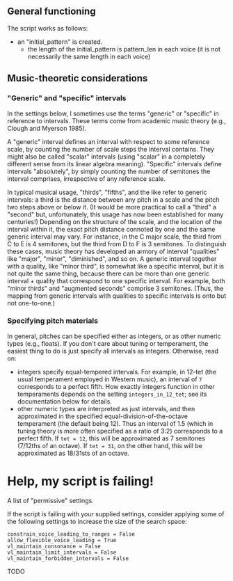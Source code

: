 ## General functioning

The script works as follows:
- an "initial_pattern" is created.
    - the length of the initial_pattern is pattern_len in each voice (it is
        not necessarily the same length in each voice)

## Music-theoretic considerations

### "Generic" and "specific" intervals

In the settings below, I sometimes use the terms "generic" or "specific"
in reference to intervals. These terms come from academic music theory
(e.g., Clough and Myerson 1985).

A "generic" interval defines an interval with respect to some reference
scale, by counting the number of scale steps the interval contains.
They might also be called "scalar" intervals (using "scalar" in
a completely different sense from its linear algebra meaning).
"Specific" intervals define intervals "absolutely", by simply counting
the number of semitones the interval comprises, irrespective of
any reference scale.

In typical musical usage, "thirds", "fifths", and the like
refer to generic intervals: a third is the distance between any pitch
in a scale and the pitch two steps above or below it. (It would be
more practical to call a "third" a "second" but, unfortunately, this
usage has now been established for many centuries!) Depending on the
structure of the scale, and the location of the interval within it,
the exact pitch distance connoted by one and the same generic
interval may vary. For instance, in the C major scale, the third from
C to E is 4 semitones, but the third from D to F is 3 semitones. To
distinguish these cases, music theory has developed an armory of
interval "qualities" like "major", "minor", "diminished", and so on.
A generic interval together with a quality, like "minor third", is
somewhat like a specific interval, but it is not quite the same thing,
because there can be more than one generic interval + quality that
correspond to one specific interval. For example, both "minor thirds"
and "augmented seconds" comprise 3 semitones. (Thus, the mapping from
generic intervals with qualities to specific intervals is onto but not
one-to-one.)

### Specifying pitch materials

In general, pitches can be specified either as integers, or as other
numeric types (e.g., floats). If you don't care about tuning or
temperament, the easiest thing to do is just specify all intervals as
integers. Otherwise, read on:

- integers specify equal-tempered intervals. For example, in 12-tet (the
usual temperament employed in Western music), an interval of `7`
corresponds to a perfect fifth. How exactly integers function in
other temperaments depends on the setting `integers_in_12_tet`;
see its documentation below for details.
- other numeric types are interpreted as just intervals, and
then approximated in the specified equal-division-of-the-octave
temperament (the default being 12). Thus an interval of 1.5 (which
in tuning theory is more often specified as a ratio of 3:2)
corresponds to a perfect fifth. If `tet = 12`, this will be approximated
as 7 semitones (7/12ths of an octave). If `tet = 31`, on the other
hand, this will be approximated as 18/31sts of an octave.


# Help, my script is failing!

A list of "permissive" settings.

If the script is failing with your supplied settings, consider applying
some of the following settings to increase the size of the search space:

```
constrain_voice_leading_to_ranges = False
allow_flexible_voice_leading = True
vl_maintain_consonance = False
vl_maintain_limit_intervals = False
vl_maintain_forbidden_intervals = False
```
TODO
